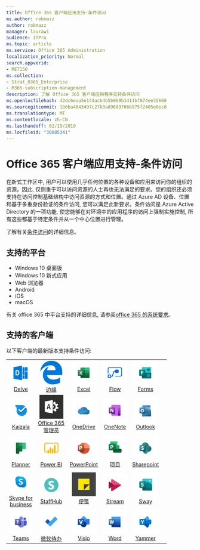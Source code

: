 ```yaml
---
title: Office 365 客户端应用支持-条件访问
ms.author: robmazz
author: robmazz
manager: laurawi
audience: ITPro
ms.topic: article
ms.service: Office 365 Administration
localization_priority: Normal
search.appverid:
- MET150
ms.collection:
- Strat_O365_Enterprise
- M365-subscription-management
description: 了解 Office 365 客户端应用程序支持条件访问
ms.openlocfilehash: 42dc6eaa5e144acb4b5b969b1414bf074ee35660
ms.sourcegitcommit: 1b6ba4043497c27b3a89689766b975f2405e0ec8
ms.translationtype: MT
ms.contentlocale: zh-CN
ms.lasthandoff: 02/19/2019
ms.locfileid: "30085341"
---
```

# <a name="office-365-client-app-support---conditional-access"></a>Office 365 客户端应用支持-条件访问

在新式工作区中, 用户可以使用几乎任何位置的各种设备和应用来访问你的组织的资源。因此, 仅侧重于可以访问资源的人士再也无法满足的要求。您的组织还必须支持在访问控制基础结构中访问资源的方式和位置。通过 Azure AD 设备、位置和基于多重身份验证的条件访问, 您可以满足此新要求。条件访问是 Azure Active Directory 的一项功能, 使您能够在对环境中的应用程序的访问上强制实施控制, 所有这些都基于特定条件并从一个中心位置进行管理。 

了解有关[条件访问](https://docs.microsoft.com/azure/active-directory/conditional-access/)的详细信息。

## <a name="supported-platforms"></a>支持的平台

 - Windows 10 桌面版
 - Windows 10 新式应用
 - Web 浏览器
 - Android
 - iOS
 - macOS

有关 office 365 中平台支持的详细信息, 请参阅[office 365 的系统要求](https://products.office.com/office-system-requirements)。

## <a name="supported-clients"></a>支持的客户端

以下客户端的最新版本支持条件访问:

| | | | | | |
|:---:|:---:|:---:|:---:|:---:|:---:|
| ![Delve 图标](media/o365-delve-64x64.png) <br> [Delve](https://products.office.com/business/intelligent-search) | ![边缘图标](media/o365-edge-64x64.png) <br> [边缘](https://www.microsoft.com/windows/microsoft-edge) | ![Excel 图标](media/o365-excel-64x64.png) <br> [Excel](https://products.office.com/excel) | ![流图标](media/o365-flow-64x64.png) <br> [Flow](https://flow.microsoft.com) | ![表单图标](media/o365-forms-64x64.png) <br> [Forms](https://flow.microsoft.com/connectors/shared_microsoftforms/microsoft-forms/) |
| ![Kaizala 图标](media/o365-kaizala-64x64.png) <br> [Kaizala](https://products.office.com/en/business/microsoft-kaizala) | ![Office 365 管理员图标](media/o365-o365admin-64x64.png) <br> [Office 365 <br>管理员](https://products.office.com/business/manage-office-365-admin-app) | ![OneDrive for business 图标](media/o365-OneDrive-64x64.png) <br> [OneDrive](https://products.office.com/onedrive-for-business/online-cloud-storage) | ![OneNote 图标](media/o365-OneNote-64x64.png) <br> [OneNote](https://products.office.com/onenote) | ![Outlook 图标](media/o365-outlook-64x64.png) <br> [Outlook](https://products.office.com/outlook) |
| ![Planner 图标](media/o365-planner-64x64.png) <br> [Planner](https://products.office.com/business/task-management-software) | ![PowerBI 图标](media/o365-powerbi-64x64.png) <br> [Power BI](https://powerbi.microsoft.com) | ![PowerPoint 图标](media/o365-powerpoint-64x64.png) <br> [PowerPoint](https://products.office.com/powerpoint) | ![项目图标](media/o365-project-64x64.png) <br> [项目](https://products.office.com/project) | ![SharePoint 图标](media/o365-sharepoint-64x64.png) <br> [Sharepoint](https://products.office.com/sharepoint) 
| ![Skype for business 图标](media/o365-skypeforbusiness-64x64.png) <br> [Skype for <br> business](https://www.skype.com/business/) | ![StaffHub 图标](media/o365-staffhub-64x64.png) <br> [StaffHub](https://products.office.com/microsoft-staffhub/staff-scheduling-software) | ![粘滞便笺图标](media/o365-stickynotes-64x64.png) <br> [便笺](https://www.microsoft.com/p/microsoft-sticky-notes/9nblggh4qghw) | ![流图标](media/o365-stream-64x64.png) <br> [Stream](https://stream.microsoft.com) | ![Sway 图标](media/o365-sway-64x64.png) <br> [Sway](https://sway.com) 
| ![团队图标](media/o365-teams-64x64.png) <br> [Teams](https://products.office.com/microsoft-teams/group-chat-software) | ![待办情况图标](media/o365-todo-64x64.png) <br> [微软待办](https://todo.microsoft.com) | ![Visio 图标](media/o365-visio-64x64.png) <br> [Visio](https://products.office.com/visio/flowchart-software) | ![Word 图标](media/o365-word-64x64.png) <br> [Word](https://products.office.com/word) | ![Yammer 图标](media/o365-yammer-64x64.png) <br> [Yammer](https://products.office.com/yammer/yammer-overview)